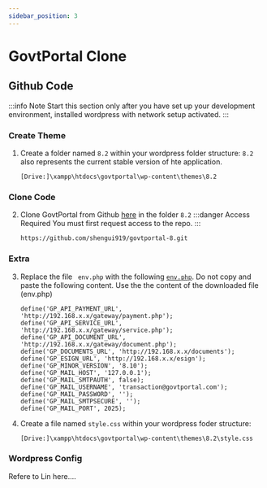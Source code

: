 ```yaml
---
sidebar_position: 3
---
```


# GovtPortal Clone

## Github Code

:::info Note
Start this section only after you have set up your development environment, installed wordpress with network setup activated.
:::

### Create Theme

1. Create a folder named `8.2` within your wordpress folder structure:
   `8.2` also represents the current stable version of hte application.

   ```
   [Drive:]\xampp\htdocs\govtportal\wp-content\themes\8.2
   ```

### Clone Code

2. Clone GovtPortal from Github [here](https://github.com/shengui919/govtportal-8.git) in the folder `8.2`
   :::danger Access Required
   You must first request access to the repo.
   :::

   ```
   https://github.com/shengui919/govtportal-8.git
   ```

### Extra

3. Replace the file <code> env.php</code> with the following [`env.php`](/files/env.php).
   Do not copy and paste the following content. Use the the content of the downloaded file (env.php)

   ```< ?php
   define('GP_API_PAYMENT_URL', 'http://192.168.x.x/gateway/payment.php');
   define('GP_API_SERVICE_URL', 'http://192.168.x.x/gateway/service.php');
   define('GP_API_DOCUMENT_URL', 'http://192.168.x.x/gateway/document.php');
   define('GP_DOCUMENTS_URL', 'http://192.168.x.x/documents');
   define('GP_ESIGN_URL', 'http://192.168.x.x/esign');
   define('GP_MINOR_VERSION', '8.10');
   define('GP_MAIL_HOST', '127.0.0.1');
   define('GP_MAIL_SMTPAUTH', false);
   define('GP_MAIL_USERNAME', 'transaction@govtportal.com');
   define('GP_MAIL_PASSWORD', '');
   define('GP_MAIL_SMTPSECURE', '');
   define('GP_MAIL_PORT', 2025);
   ```

4. Create a file named `style.css` within your wordpress foder structure:

   ```
   [Drive:]\xampp\htdocs\govtportal\wp-content\themes\8.2\style.css
   ```

### Wordpress Config

Refere to Lin here....
